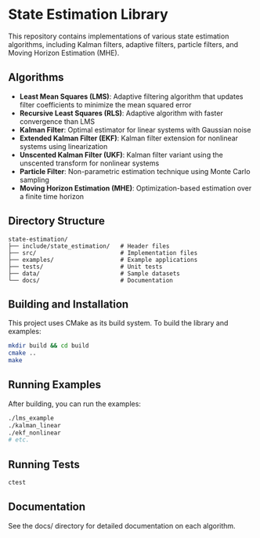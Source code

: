 # State Estimation Library

This repository contains implementations of various state estimation algorithms, including Kalman filters, adaptive filters, particle filters, and Moving Horizon Estimation (MHE).

## Algorithms

- **Least Mean Squares (LMS)**: Adaptive filtering algorithm that updates filter coefficients to minimize the mean squared error
- **Recursive Least Squares (RLS)**: Adaptive algorithm with faster convergence than LMS
- **Kalman Filter**: Optimal estimator for linear systems with Gaussian noise
- **Extended Kalman Filter (EKF)**: Kalman filter extension for nonlinear systems using linearization
- **Unscented Kalman Filter (UKF)**: Kalman filter variant using the unscented transform for nonlinear systems
- **Particle Filter**: Non-parametric estimation technique using Monte Carlo sampling
- **Moving Horizon Estimation (MHE)**: Optimization-based estimation over a finite time horizon

## Directory Structure

```
state-estimation/
├── include/state_estimation/   # Header files
├── src/                        # Implementation files
├── examples/                   # Example applications
├── tests/                      # Unit tests
├── data/                       # Sample datasets
└── docs/                       # Documentation
```

## Building and Installation

This project uses CMake as its build system. To build the library and examples:

```bash
mkdir build && cd build
cmake ..
make
```

## Running Examples

After building, you can run the examples:

```bash
./lms_example
./kalman_linear
./ekf_nonlinear
# etc.
```

## Running Tests

```bash
ctest
```

## Documentation

See the docs/ directory for detailed documentation on each algorithm.
